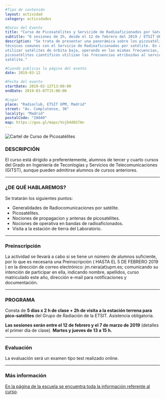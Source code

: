 ```yaml
---
#Tipo de contenido
layout: actividad
category: actividades

#Datos del Evento
title: "Curso de Picosatélites y Servicide de Radioaficionados por Satélite"
subtitle: "6 sesiones de 2h, desde el 12 de febrero del 2019 / ETSIT UPM, Madrid"
description: "Se trata de presentar una panorámica sobre los picosatélites, su operativa y los elementos
técnicos comunes con el Servicio de Radioaficionados por satélite. En ambos casos se suelen
utilizar satélites de órbita baja, operando en las mismas frecuencias, ya que en muchos casos los
picosatélites científicos utilizan las frecuencias atribuidas al servicio de radioaficionados por
satélite."

#Cuando publicas la página del evento
date: 2019-03-12

#Fecha del evento
startDate: 2019-02-12T13:00:00
endDate: 2019-03-07T15:00:00

#Lugar
place: "Radioclub, ETSIT UPM, Madrid"
street: "Av. Complutense, 30"
locality: "Madrid"
postalCode: "28040"
map: https://goo.gl/maps/VojD4d6S7An
---
```


![Cartel de Curso de Picosatélites](/activities/2019-02-12/cursopicosats.jpg)

### DESCRIPCIÓN

El curso está dirigido a preferentemente, alumnos de tercer y cuarto cursos del Grado en Ingeniería de Teconlogías y Servicios de Telecomunicaciones (GITST), aunque pueden admitirse alumnos de cursos anteriores.

---

### ¿DE QUÉ HABLAREMOS?

Se tratarán los siguientes puntos:

* Generalidades de Radiocomunicaciones por satélite.
* Picosatélites.
* Nociones de propagacion y antenas de picosatélites.  
* Nociones de operativa en bandas de radioaficionados.
* Visita a la estación de tierra del Laboratorio.


---

### Preinscripción

La actividad se llevará a cabo si se tiene un número de alumnos suficiente, por lo que es necesaria una Preinscripción ( HASTA EL 5 DE FEBRERO 2019 ) en la dirección de correo electrónico: jm.riera(at)upm.es; comunicando su intención de participar en ella, indicando nombre, apellidos, curso matriculado este año, dirección e-mail para notificaciones y documentación.

---

### PROGRAMA

Consta de **5 dias x 2 h de clase + 2h de visita a la estación terrena para pico-satélites** del Grupo de Radiación de la ETSIT. Asistencia obligatoria.

**Las sesiones serán entre el 12 de febrero y el 7 de marzo de 2019** (detalles el primer día de clase). **Martes y jueves de 13 a 15 h.**

---

### Evaluación

La evaluación será un examen tipo test realizado online.

---

### Más información

[En la página de la escuela se encuentra toda la información referente al curso](http://www.etsit.upm.es/fileadmin/documentos/estudios/grado_teleco/Actividades_reconocibles_2018-19/G619_Picosatelites_y_Servicio_de_Radioaficionados_por_Satelite.pdf).
